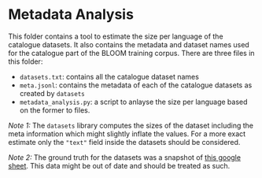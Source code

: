 # Metadata Analysis
This folder contains a tool to estimate the size per language of the catalogue datasets. It also contains the metadata and dataset names used for the catalogue part of the BLOOM training corpus. There are three files in this folder:

- `datasets.txt`: contains all the catalogue dataset names 
- `meta.jsonl`: contains the metadata of each of the catalogue datasets as created by `datasets`
- `metadata_analysis.py`: a script to anlayse the size per language based on the former to files.

_Note 1:_ The `datasets` library computes the sizes of the dataset including the meta information which might slightly inflate the values. For a more exact estimate only the `"text"` field inside the datasets should be considered.

_Note 2:_ The ground truth for the datasets was a snapshot of [this google sheet](https://docs.google.com/spreadsheets/d/1yGLp1k_XO0Q_Ozjm6DZKiWPgFZaYBIaDQ3zzncXzI3o/edit#gid=0). This data might be out of date and should be treated as such.
